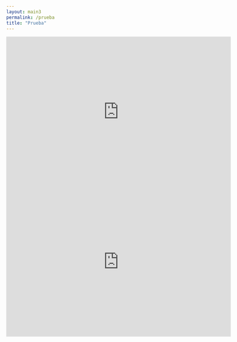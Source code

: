 ```yaml
---
layout: main3
permalink: /prueba
title: "Prueba"
---
```



<main class="home" id="post" role="main" itemprop="mainContentOfPage" itemscope="itemscope" itemtype="http://schema.org/Blog">
     <iframe frameBorder="0" style="height: 400px;width: 600px;" allowfullscreen src="https://upstream.to/embed-o64ihvbdg0rm.html" sandbox="allow-scripts">
            <p>onlystream.</p>
            </iframe>
     <iframe frameBorder="0" style="height: 400px;width: 600px;" allowfullscreen src="https://upstream.to/embed-o64ihvbdg0rm.html" sandbox="allow-same-origin allow-scripts">
            <p>Fembed.</p>
            </iframe>




</main>